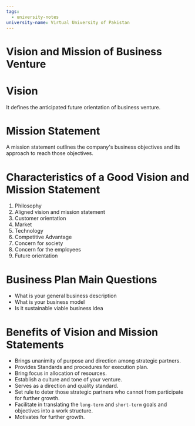```yaml
---
tags:
  - university-notes
university-name: Virtual University of Pakistan
---
```


# Vision and Mission of Business Venture
# Vision
It defines the anticipated future orientation of business venture.

# Mission Statement
A mission statement outlines the company's business objectives and its approach to reach those objectives.

# Characteristics of a Good Vision and Mission Statement
1. Philosophy
2. Aligned vision and mission statement
3. Customer orientation
4. Market
5. Technology
6. Competitive Advantage
7. Concern for society
8. Concern for the employees
9. Future orientation

# Business Plan Main Questions
- What is your general business description
- What is your business model
- Is it sustainable viable business idea

# Benefits of Vision and Mission Statements
- Brings unanimity of purpose and direction among strategic partners.
- Provides Standards and procedures for execution plan.
- Bring focus in allocation of resources.
- Establish a culture and tone of your venture.
- Serves as a direction and quality standard.
- Set rule to deter those strategic partners who cannot from participate for further growth.
- Facilitate in translating the `long-term` and `short-term` goals and objectives into a work structure.
- Motivates for further growth.

